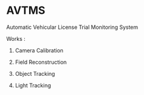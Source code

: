 # AVTMS #
Automatic Vehicular License Trial Monitoring System

Works :

1. Camera Calibration
2. Field Reconstruction

3. Object Tracking
4. Light Tracking

